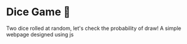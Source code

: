 # Dice Game 🎲
Two dice rolled at random, let's check the probability of draw! 
A simple webpage designed using js
